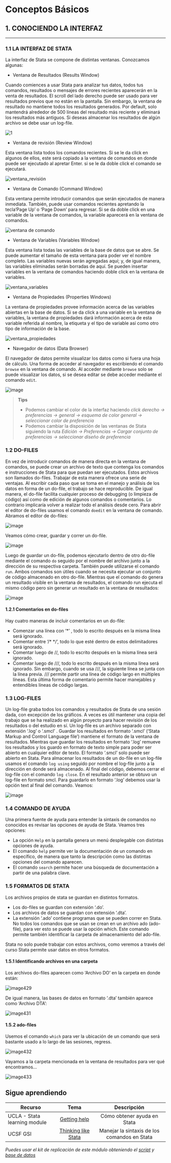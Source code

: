 # Conceptos Básicos

## 1.  CONOCIENDO LA INTERFAZ
---------------------------------

### 1.1 LA INTERFAZ DE STATA
La interfaz de Stata se compone de distintas ventanas. Conozcamos algunas:

- Ventana de Resultados (Results Window)

Cuando comiences a usar Stata para analizar tus datos, todos tus comandos, resultados o mensajes de errores recientes aparecerán en la venta de resultados. El scroll del lado derecho puede ser usado para ver resultados previos que no están en la pantalla. Sin embargo, la ventana de resultado no mantiene todos los resultados generados. Por default, solo mantendrá alrededor de 500 líneas del resultado más reciente y eliminará los resultados más antiguos. Si deseas almacenar los resultados de algún archivo se debe usar un log-file.

![1](https://user-images.githubusercontent.com/106888200/223146630-9b61c225-1f45-45f7-91dc-297ca21e7270.JPG)


- Ventana de revisión (Review Window)

Esta ventana lista todos los comandos recientes. Si se le da click en algunos de ellos, este será copiado a la ventana de comandos en donde puede ser ejecutado al apretar Enter. si se le da doble click el comando se ejecutará.

![ventana_revisión](https://user-images.githubusercontent.com/106888200/223146688-a98bdefe-f1da-434b-8b42-fd92cee86018.JPG)


- Ventana de Comando (Command Window)

Esta ventana permite introducir comandos que serán ejecutados de manera inmediata. También, puede usar comandos recientes apretando la tecla‘Page Up’ o ‘Page Down’ para regresar. Si se da doble click en una variable de la ventana de comandos, la variable aparecerá en la ventana de comandos.

![ventana de comando](https://user-images.githubusercontent.com/106888200/223146758-7e18418f-293f-4503-8704-a7abf5e3519c.JPG)

- Ventana de Variables (Variables Window)

Esta ventana lista todas las variables de la base de datos que se abre. Se puede aumentar el tamaño de esta ventana para poder ver el nombre completo. Las variables nuevas serán agregadas aquí; y, de igual manera, las variables eliminadas serán borradas de aquí. Se pueden insertar variables en la ventana de comandos haciendo doble click en la ventana de variables.

![ventana_variables](https://user-images.githubusercontent.com/106888200/223146826-9d01e5d8-1692-48bf-9ad5-3dc282175d05.JPG)


- Ventana de Propiedades (Properties Windows)

La ventana de propiedades provee información acerca de las variables abiertas en la base de datos. Si se da click a una variable en la ventana de variables, la ventana de propiedades dará información acerca de esta variable referida al nombre, la etiqueta y el tipo de variable así como otro tipo de información de la base.

![ventana_propiedades](https://user-images.githubusercontent.com/106888200/223146870-3f56b29f-d501-4ea9-b933-fc18208e5809.JPG)

- Navegador de datos (Data Browser)

El navegador de datos permite visualizar los datos como si fuera una hoja de cálculo. Una forma de acceder al navegador es escribiendo el comando `browse` en la ventana de comando. Al acceder mediante `browse` solo se puede visualizar los datos, si se desea editar se debe acceder mediante el comando `edit`.

![image](https://user-images.githubusercontent.com/106888200/223147450-c2bc3497-a5cb-4716-9995-1e04a2f1737a.png)

> **Tips**
>
> * Podemos cambiar el color de la interfaz haciendo   *click derecho  → preferencias → general → esquema de color general → seleccionar color de preferencia*
>* Podemos cambiar la disposición de las ventanas de Stata siguiendo la ruta *Edición → Preferencias → Cargar conjunto de preferencias → seleccionar diseño de preferencia*


### 1.2 DO-FILES
En vez de introducir comandos de manera directa en la ventana de comandos, se puede crear un archivo de texto que contenga los comandos e instrucciones de Stata para que puedan ser ejecutados. Estos archivos son llamados do-files.
Trabajar de esta manera ofrece una serie de ventajas. Al escribir cada paso que se toma en el manejo y análisis de los datos en forma de un do-file, el trabajo se hace reproducible. De igual manera, el do-file facilita cualquier proceso de debugging (o limpieza de código) así como de edición de algunos comandos o comentarios. Lo contrario implicaría volver a realizar todo el análisis desde cero.
Para abrir el editor de do-files usamos el comando `doedit` en la ventana de comando. Abramos el editor de do-files:

![image](https://user-images.githubusercontent.com/106888200/223150193-140adef9-61a8-44b1-9aa0-e16d8e0ec52c.png)

Veamos cómo crear, guardar y correr un do-file.

![image](https://user-images.githubusercontent.com/106888200/221929452-04507ab4-e664-464b-b4a2-f089ec4a09e3.png)

Luego de guardar un do-file, podemos ejecutarlo dentro de otro do-file mediante el comando `do` seguido por el nombre del archivo junto a la dirección de su respectiva carpeta. También puede utilizarse el comando `run`. Ambos comandos son útiles cuando se necesita ejecutar un conjunto de código almacenado en otro do-file. Mientras que el comando do genera un resultado visible en la ventana de resultados, el comando run ejecuta el mismo código pero sin generar un resultado en la ventana de resultados:

![image](https://user-images.githubusercontent.com/106888200/223153748-2bfc7624-4bbc-4a72-819f-688288268d70.png)


#### 1.2.1 Comentarios en do-files

Hay cuatro maneras de incluir comentarios en un do-file:

- Comenzar una línea con ‘*’ , todo lo escrito después en la misma línea será ignorado.
- Comentar entre ‘/* */’, todo lo que esté dentro de estos delimitadores será ignorado.
- Comentar luego de //, todo lo escrito después en la misma línea será ignorado.
- Comentar luego de ///, todo lo escrito después en la misma línea será ignorado. Sin embargo, cuando se usa ///, la siguiente línea se junta con la línea previa. /// permite partir una línea de código largo en múltiples líneas.
Esta última forma de comentario permite hacer manejables y entendibles líneas de código largas.


### 1.3 LOG-FILES
Un log-file graba todos los comandos y resultados de Stata de una sesión dada, con excepción de los gráficos. A veces es útil mantener una copia del trabajo que se ha realizado en algún proyecto para hacer revisión de los resultados o del estudio en sí.
Un log-file es un archivo separado con extensión ‘.log’ o ‘.smcl’ . Guardar los resultados en formato ‘.smcl’ (‘Stata Markup and Control Language file’) mantiene el formato de la ventana de resultados. Mientras que guardar los resultados en formato ‘.log’ remueve los resultados y los guardo en formato de texto simple para poder ser abierto en cualquier editor de texto. El formato ‘.smcl’ solo puede ser abierto en Stata.
Para almacenar los resultados de un do-file en un log-file usamos el comando `log using` seguido por nombre el log-file junto a la dirección en donde será almacenado. Al final del código, debemos cerrar el log-file con el comando `log close`. En el resultado anterior se obtuvo un log-file en formato smcl. Para guardarlo en formato ‘.log’ debemos usar la opción text al final del comando. Veamos:

![image](https://user-images.githubusercontent.com/106888200/221932322-4049b49a-bc94-47d6-ae3d-16098267b023.png)


### 1.4 COMANDO DE AYUDA

Una primera fuente de ayuda para entender la sintaxis de comandos no conocidos es revisar las opciones de ayuda de Stata. Veamos tres opciones:
- La opción `Help` en la pantalla genera un menú desplegable con distintas opciones de ayuda.
- El comando `help` permite ver la documentación de un comando en específico, de manera que tanto la descripción como las distintas opciones del comando aparecen.
- El comando `search` permite hacer una búsqueda de documentación a partir de una palabra clave.

### 1.5 FORMATOS DE STATA

Los archivos propios de stata se guardan en distintos formatos.
- Los do-files se guardan con extensión ‘.do’.
- Los archivos de datos se guardan con extensión ‘.dta’.
- La extensión ‘.ado’ contiene programas que se pueden correr en Stata. No todos los comandos que se usan se crean en un archivo ado (ado-file), para ver esto se puede usar la opción which. Este comando permite también identificar la carpeta de almacenamiento del ado-file.

Stata no solo puede trabajar con estos archivos, como veremos a través del curso Stata permite usar datos en otros formatos.



#### 1.5.1 Identificando archivos en una carpeta

Los archivos do-files aparecen como ‘Archivo DO’ en la carpeta en donde están:

![image429](https://user-images.githubusercontent.com/106888200/223158412-ff17db26-6a86-4757-b924-91332d57ef08.png)

De igual manera, las bases de datos en formato ‘.dta’ también aparece como ‘Archivo DTA’:

![image431](https://user-images.githubusercontent.com/106888200/223158391-62b29117-89e7-4aae-8faf-0a25f05fe120.png)


#### 1.5.2 ado-files

Usemos el comando `which` para ver la ubicación de un comando que será bastante usado a lo largo de las sesiones, regress.

![image432](https://user-images.githubusercontent.com/106888200/223158711-534453be-7703-4af1-8388-c1aefca45c7d.png)

Vayamos a la carpeta mencionada en la ventana de resultados para ver qué encontramos...

![image433](https://user-images.githubusercontent.com/106888200/223159229-1e4e5a0d-fe72-467d-892d-8bff6cb12305.png)

## Sigue aprendiendo
| Recurso  | Tema | Descripción |
| ------------- |:-------------:|:-------------:|
| UCLA - Stata learning module  | [Getting help](https://stats.oarc.ucla.edu/stata/modules/getting-help-using-stata/ "Getting help") | Cómo obtener ayuda en Stata  |
| UCSF GSI  | [Thinking like Stata](https://www.youtube.com/watch?v=jTtIREfhyEY&t=108s&ab_channel=UCSFGSI "Thinking like Stata") | Manejar la sintaxis de los comandos en Stata  |


*Puedes usar el kit de replicación de este módulo obteniendo el [script](https://github.com/Gladys91/Proyecto_STATA/tree/main/_An%C3%A1lisis/Scripts/Conceptos%20b%C3%A1sicos "script") y [base de datos](https://github.com/Gladys91/Proyecto_STATA/tree/main/_An%C3%A1lisis/Data "base de datos")* 
